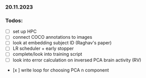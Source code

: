 ### 20.11.2023

### Todos:
- [ ] set up HPC
- [ ] connect COCO annotations to images
- [ ] look at embedding subject ID (Raghav's paper)
- [ ] LR scheduler + early stopper
- [ ] complete/look into training script
- [ ] look into error calculation on inversed PCA brain activity (RV)
- [x ] write loop for choosing PCA n component